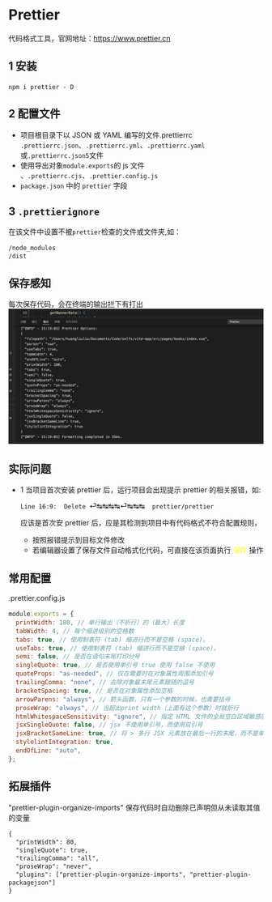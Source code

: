 # Prettier

代码格式工具，官网地址：https://www.prettier.cn

## 1 安装

`npm i prettier - D`

## 2 配置文件

- 项目根目录下以 JSON 或 YAML 编写的文件.prettierrc
  `.prettierrc.json`、`.prettierrc.yml`、`.prettierrc.yaml`或`.prettierrc.json5`文件
- 使用导出对象`module.exports`的 js 文件
  、`.prettierrc.cjs`、`.prettier.config.js`
- `package.json` 中的 `prettier` 字段

## 3 `.prettierignore`

在该文件中设置不被`prettier`检查的文件或文件夹,如：

```
/node_modules
/dist
```

## 保存感知

每次保存代码，会在终端的输出拦下有打出
![alt text](../assets/prettier1.png)

## 实际问题

- 1 当项目首次安装 prettier 后，运行项目会出现提示 prettier 的相关报错，如:

  `Line 16:9:  Delete `⏎↹↹↹↹⏎↹↹↹`  prettier/prettier`

  应该是首次安 prettier 后，应是其检测到项目中有代码格式不符合配置规则，

  - 按照报错提示到目标文件修改
  - 若编辑器设置了保存文件自动格式化代码，可直接在该页面执行 <font color='yellow'>保存</font> 操作

## 常用配置

.prettier.config.js

```js
module.exports = {
  printWidth: 180, // 单行输出（不折行）的（最大）长度
  tabWidth: 4, // 每个缩进级别的空格数
  tabs: true, // 使用制表符 (tab) 缩进行而不是空格 (space)。
  useTabs: true, // 使用制表符 (tab) 缩进行而不是空格 (space)。
  semi: false, // 是否在语句末尾打印分号
  singleQuote: true, // 是否使用单引号 true 使用 false 不使用
  quoteProps: "as-needed", // 仅在需要时在对象属性周围添加引号
  trailingComma: "none", // 去除对象最末尾元素跟随的逗号
  bracketSpacing: true, // 是否在对象属性添加空格
  arrowParens: "always", // 箭头函数，只有一个参数的时候，也需要括号
  proseWrap: "always", // 当超出print width（上面有这个参数）时就折行
  htmlWhitespaceSensitivity: "ignore", // 指定 HTML 文件的全局空白区域敏感度, "ignore" - 空格被认为是不敏感的
  jsxSingleQuote: false, // jsx 不使用单引号，而使用双引号
  jsxBracketSameLine: true, // 将 > 多行 JSX 元素放在最后一行的末尾，而不是单独放在下一行（不适用于自闭元素）,默认false,这里选择>不另起一行
  stylelintIntegration: true,
  endOfLine: "auto",
};
```

## 拓展插件

"prettier-plugin-organize-imports" 保存代码时自动删除已声明但从未读取其值的变量

```
{
  "printWidth": 80,
  "singleQuote": true,
  "trailingComma": "all",
  "proseWrap": "never",
  "plugins": ["prettier-plugin-organize-imports", "prettier-plugin-packagejson"]
}
```
